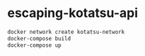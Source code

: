 # escaping-kotatsu-api

```bash
docker network create kotatsu-network
docker-compose build
docker-compose up
```
